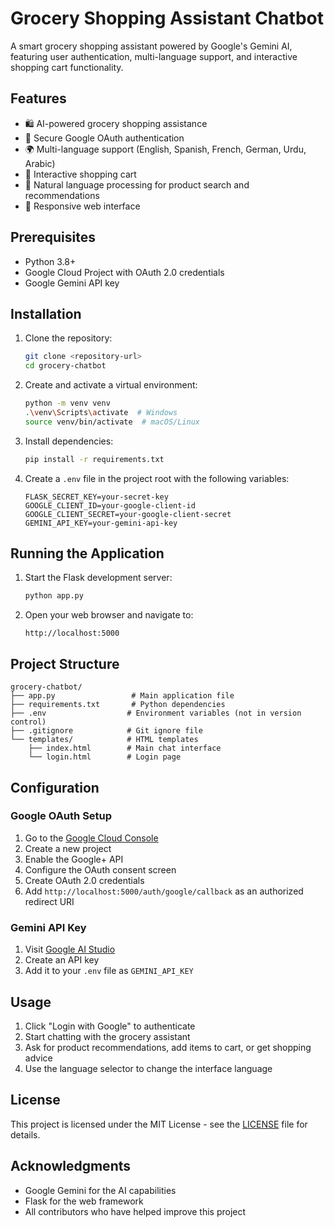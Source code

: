 # Grocery Shopping Assistant Chatbot

A smart grocery shopping assistant powered by Google's Gemini AI, featuring user authentication, multi-language support, and interactive shopping cart functionality.

## Features

- 🛍️ AI-powered grocery shopping assistance
- 🔐 Secure Google OAuth authentication
- 🌍 Multi-language support (English, Spanish, French, German, Urdu, Arabic)
- 🛒 Interactive shopping cart
- 💬 Natural language processing for product search and recommendations
- 📱 Responsive web interface

## Prerequisites

- Python 3.8+
- Google Cloud Project with OAuth 2.0 credentials
- Google Gemini API key

## Installation

1. Clone the repository:
   ```bash
   git clone <repository-url>
   cd grocery-chatbot
   ```

2. Create and activate a virtual environment:
   ```bash
   python -m venv venv
   .\venv\Scripts\activate  # Windows
   source venv/bin/activate  # macOS/Linux
   ```

3. Install dependencies:
   ```bash
   pip install -r requirements.txt
   ```

4. Create a `.env` file in the project root with the following variables:
   ```
   FLASK_SECRET_KEY=your-secret-key
   GOOGLE_CLIENT_ID=your-google-client-id
   GOOGLE_CLIENT_SECRET=your-google-client-secret
   GEMINI_API_KEY=your-gemini-api-key
   ```

## Running the Application

1. Start the Flask development server:
   ```bash
   python app.py
   ```

2. Open your web browser and navigate to:
   ```
   http://localhost:5000
   ```

## Project Structure

```
grocery-chatbot/
├── app.py                 # Main application file
├── requirements.txt       # Python dependencies
├── .env                  # Environment variables (not in version control)
├── .gitignore            # Git ignore file
└── templates/            # HTML templates
    ├── index.html        # Main chat interface
    └── login.html        # Login page
```

## Configuration

### Google OAuth Setup
1. Go to the [Google Cloud Console](https://console.cloud.google.com/)
2. Create a new project
3. Enable the Google+ API
4. Configure the OAuth consent screen
5. Create OAuth 2.0 credentials
6. Add `http://localhost:5000/auth/google/callback` as an authorized redirect URI

### Gemini API Key
1. Visit [Google AI Studio](https://makersuite.google.com/)
2. Create an API key
3. Add it to your `.env` file as `GEMINI_API_KEY`

## Usage

1. Click "Login with Google" to authenticate
2. Start chatting with the grocery assistant
3. Ask for product recommendations, add items to cart, or get shopping advice
4. Use the language selector to change the interface language


## License

This project is licensed under the MIT License - see the [LICENSE](LICENSE) file for details.

## Acknowledgments

- Google Gemini for the AI capabilities
- Flask for the web framework
- All contributors who have helped improve this project

